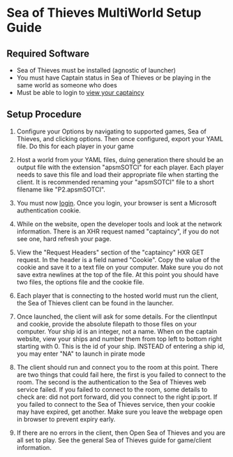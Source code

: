 # Sea of Thieves MultiWorld Setup Guide

## Required Software

- Sea of Thieves must be installed (agnostic of launcher)
- You must have Captain status in Sea of Thieves or be playing in the same world as someone who does
- Must be able to login to [view your captaincy](https://www.seaofthieves.com/profile/captaincy)

## Setup Procedure

1. Configure your Options by navigating to supported games, Sea of Thieves, and clicking options. Then once configured, export your YAML file. Do this for each player in your game

2. Host a world from your YAML files, duing generation there should be an output file with the extension "apsmSOTCI" for each player. Each player needs to save this file and load their appropriate file when starting the client. It is recommended renaming your "apsmSOTCI" file to a short filename like "P2.apsmSOTCI".

3. You must now [login](https://www.seaofthieves.com/profile/captaincy/). Once you login, your browser is sent a Microsoft authentication cookie.

4. While on the website, open the developer tools and look at the network information. There is an XHR request named "captaincy", if you do not see one, hard refresh your page.

5. View the "Request Headers" section of the "captaincy" HXR GET request. In the header is a field named "Cookie". Copy the value of the cookie and save it to a text file on your computer. Make sure you do not save extra newlines at the top of the file. At this point you should have two files, the options file and the cookie file.

6. Each player that is connecting to the hosted world must run the client, the Sea of Thieves client can be found in the launcher.

7. Once launched, the client will ask for some details. For the clientInput and cookie, provide the absolute filepath to those files on your computer. Your ship id is an integer, not a name. When on the captain website, view your ships and number them from top left to bottom right starting with 0. This is the id of your ship. INSTEAD of entering a ship id, you may enter "NA" to launch in pirate mode

8. The client should run and connect you to the room at this point. There are two things that could fail here, the first is you failed to connect to the room. The second is the authentication to the Sea of Thieves web service failed. 
If you failed to connect to the room, some details to check are: did not port forward, did you connect to the right ip:port.
If you failed to connect to the Sea of Thieves service, then your cookie may have expired, get another. Make sure you leave the webpage open in browser to prevent expiry early.

9. If there are no errors in the client, then Open Sea of Thieves and you are all set to play. See the general Sea of Thieves guide for game/client information.
